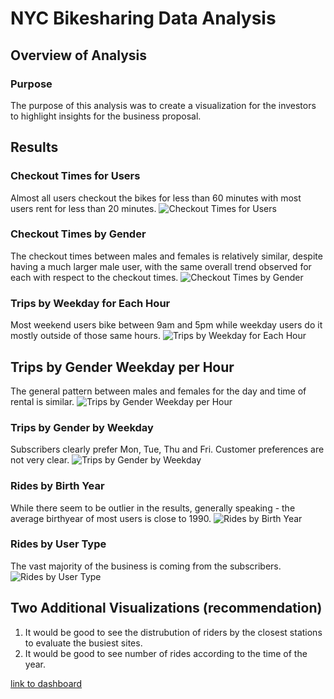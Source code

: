 # NYC Bikesharing Data Analysis

## Overview of Analysis

### Purpose
The purpose of this analysis was to create a visualization for the investors to highlight insights for the business proposal.

## Results

### Checkout Times for Users
Almost all users checkout the bikes for less than 60 minutes with most users rent for less than 20 minutes.
  ![Checkout Times for Users](https://github.com/SBaig01/bikesharing/blob/458284185b2d3193977a659abed9338965ffcaf9/images/Checkout%20Times%20for%20Users.png)

### Checkout Times by Gender
The checkout times between males and females is relatively similar, despite having a much larger male user, with the same overall trend observed for each with respect to the checkout times.
  ![Checkout Times by Gender](https://github.com/SBaig01/bikesharing/blob/458284185b2d3193977a659abed9338965ffcaf9/images/Checkout%20Times%20by%20Gender.png)

### Trips by Weekday for Each Hour
Most weekend users bike between 9am and 5pm while weekday users do it mostly outside of those same hours.
  ![Trips by Weekday for Each Hour](https://github.com/SBaig01/bikesharing/blob/458284185b2d3193977a659abed9338965ffcaf9/images/Trips%20by%20Weekday%20for%20Each%20Hour.png)

## Trips by Gender Weekday per Hour
The general pattern between males and females for the day and time of rental is similar.
  ![Trips by Gender Weekday per Hour](https://github.com/SBaig01/bikesharing/blob/458284185b2d3193977a659abed9338965ffcaf9/images/Trips%20by%20Gender%20Weekday%20per%20Hour.png)

### Trips by Gender by Weekday
Subscribers clearly prefer Mon, Tue, Thu and Fri. Customer preferences are not very clear.
  ![Trips by Gender by Weekday](https://github.com/SBaig01/bikesharing/blob/458284185b2d3193977a659abed9338965ffcaf9/images/Trips%20by%20Gender%20Weekday%20per%20Hour.png)

### Rides by Birth Year
While there seem to be outlier in the results, generally speaking - the average birthyear of most users is close to 1990.
  ![Rides by Birth Year](https://github.com/SBaig01/bikesharing/blob/458284185b2d3193977a659abed9338965ffcaf9/images/Rides%20by%20Birth%20Year.png)

### Rides by User Type
The vast majority of the business is coming from the subscribers.
  ![Rides by User Type](https://github.com/SBaig01/bikesharing/blob/458284185b2d3193977a659abed9338965ffcaf9/images/Rides%20by%20User%20Type.png)


## Two Additional Visualizations (recommendation)
1) It would be good to see the distrubution of riders by the closest stations to evaluate the busiest sites.
2) It would be good to see number of rides according to the time of the year.

[link to dashboard](https://public.tableau.com/views/NYCBikeSharingAnalysis_16445333565950/Story1?:language=en-GB&publish=yes&:display_count=n&:origin=viz_share_link)
